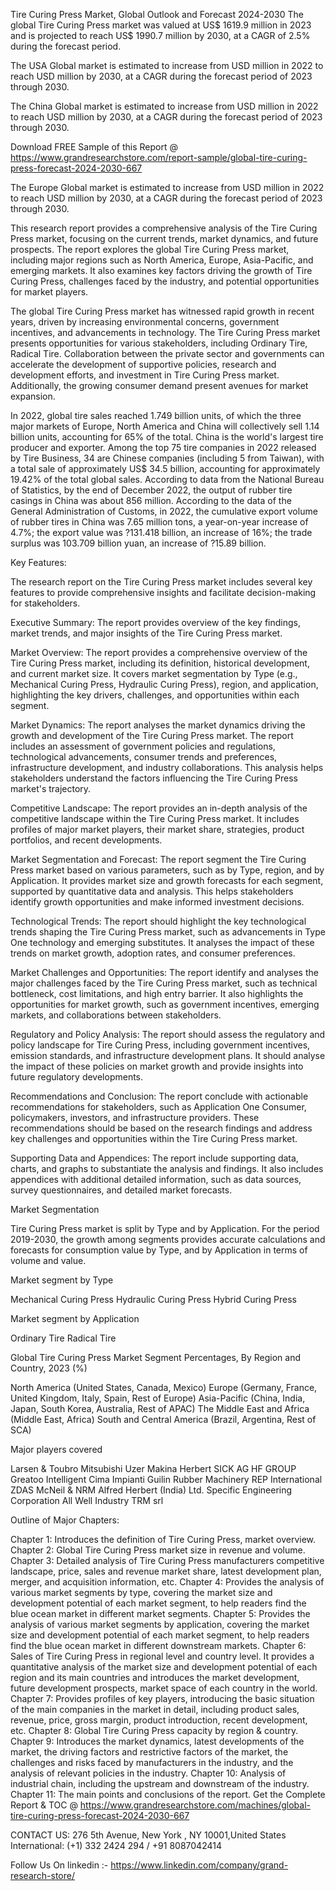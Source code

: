 Tire Curing Press Market, Global Outlook and Forecast 2024-2030
The global Tire Curing Press market was valued at US$ 1619.9 million in 2023 and is projected to reach US$ 1990.7 million by 2030, at a CAGR of 2.5% during the forecast period.

The USA Global market is estimated to increase from USD million in 2022 to reach USD million by 2030, at a CAGR during the forecast period of 2023 through 2030.

The China Global market is estimated to increase from USD million in 2022 to reach USD million by 2030, at a CAGR during the forecast period of 2023 through 2030.

Download FREE Sample of this Report @ https://www.grandresearchstore.com/report-sample/global-tire-curing-press-forecast-2024-2030-667

The Europe Global market is estimated to increase from USD million in 2022 to reach USD million by 2030, at a CAGR during the forecast period of 2023 through 2030.

This research report provides a comprehensive analysis of the Tire Curing Press market, focusing on the current trends, market dynamics, and future prospects. The report explores the global Tire Curing Press market, including major regions such as North America, Europe, Asia-Pacific, and emerging markets. It also examines key factors driving the growth of Tire Curing Press, challenges faced by the industry, and potential opportunities for market players.

The global Tire Curing Press market has witnessed rapid growth in recent years, driven by increasing environmental concerns, government incentives, and advancements in technology. The Tire Curing Press market presents opportunities for various stakeholders, including Ordinary Tire, Radical Tire. Collaboration between the private sector and governments can accelerate the development of supportive policies, research and development efforts, and investment in Tire Curing Press market. Additionally, the growing consumer demand present avenues for market expansion.

In 2022, global tire sales reached 1.749 billion units, of which the three major markets of Europe, North America and China will collectively sell 1.14 billion units, accounting for 65% of the total. China is the world's largest tire producer and exporter. Among the top 75 tire companies in 2022 released by Tire Business, 34 are Chinese companies (including 5 from Taiwan), with a total sale of approximately US$ 34.5 billion, accounting for approximately 19.42% of the total global sales. According to data from the National Bureau of Statistics, by the end of December 2022, the output of rubber tire casings in China was about 856 million. According to the data of the General Administration of Customs, in 2022, the cumulative export volume of rubber tires in China was 7.65 million tons, a year-on-year increase of 4.7%; the export value was ?131.418 billion, an increase of 16%; the trade surplus was 103.709 billion yuan, an increase of ?15.89 billion.

Key Features:

The research report on the Tire Curing Press market includes several key features to provide comprehensive insights and facilitate decision-making for stakeholders.

Executive Summary: The report provides overview of the key findings, market trends, and major insights of the Tire Curing Press market.

Market Overview: The report provides a comprehensive overview of the Tire Curing Press market, including its definition, historical development, and current market size. It covers market segmentation by Type (e.g., Mechanical Curing Press, Hydraulic Curing Press), region, and application, highlighting the key drivers, challenges, and opportunities within each segment.

Market Dynamics: The report analyses the market dynamics driving the growth and development of the Tire Curing Press market. The report includes an assessment of government policies and regulations, technological advancements, consumer trends and preferences, infrastructure development, and industry collaborations. This analysis helps stakeholders understand the factors influencing the Tire Curing Press market's trajectory.

Competitive Landscape: The report provides an in-depth analysis of the competitive landscape within the Tire Curing Press market. It includes profiles of major market players, their market share, strategies, product portfolios, and recent developments.

Market Segmentation and Forecast: The report segment the Tire Curing Press market based on various parameters, such as by Type, region, and by Application. It provides market size and growth forecasts for each segment, supported by quantitative data and analysis. This helps stakeholders identify growth opportunities and make informed investment decisions.

Technological Trends: The report should highlight the key technological trends shaping the Tire Curing Press market, such as advancements in Type One technology and emerging substitutes. It analyses the impact of these trends on market growth, adoption rates, and consumer preferences.

Market Challenges and Opportunities: The report identify and analyses the major challenges faced by the Tire Curing Press market, such as technical bottleneck, cost limitations, and high entry barrier. It also highlights the opportunities for market growth, such as government incentives, emerging markets, and collaborations between stakeholders.

Regulatory and Policy Analysis: The report should assess the regulatory and policy landscape for Tire Curing Press, including government incentives, emission standards, and infrastructure development plans. It should analyse the impact of these policies on market growth and provide insights into future regulatory developments.

Recommendations and Conclusion: The report conclude with actionable recommendations for stakeholders, such as Application One Consumer, policymakers, investors, and infrastructure providers. These recommendations should be based on the research findings and address key challenges and opportunities within the Tire Curing Press market.

Supporting Data and Appendices: The report include supporting data, charts, and graphs to substantiate the analysis and findings. It also includes appendices with additional detailed information, such as data sources, survey questionnaires, and detailed market forecasts.

Market Segmentation

Tire Curing Press market is split by Type and by Application. For the period 2019-2030, the growth among segments provides accurate calculations and forecasts for consumption value by Type, and by Application in terms of volume and value.

Market segment by Type

Mechanical Curing Press
Hydraulic Curing Press
Hybrid Curing Press

Market segment by Application

Ordinary Tire
Radical Tire

Global Tire Curing Press Market Segment Percentages, By Region and Country, 2023 (%)

North America (United States, Canada, Mexico)
Europe (Germany, France, United Kingdom, Italy, Spain, Rest of Europe)
Asia-Pacific (China, India, Japan, South Korea, Australia, Rest of APAC)
The Middle East and Africa (Middle East, Africa)
South and Central America (Brazil, Argentina, Rest of SCA)

Major players covered

Larsen & Toubro
Mitsubishi
Uzer Makina
Herbert
SICK AG
HF GROUP
Greatoo Intelligent
Cima Impianti
Guilin Rubber Machinery
REP International
ZDAS
McNeil & NRM
Alfred Herbert (India) Ltd.
Specific Engineering Corporation
All Well Industry
TRM srl

Outline of Major Chapters:

Chapter 1: Introduces the definition of Tire Curing Press, market overview.
Chapter 2: Global Tire Curing Press market size in revenue and volume.
Chapter 3: Detailed analysis of Tire Curing Press manufacturers competitive landscape, price, sales and revenue market share, latest development plan, merger, and acquisition information, etc.
Chapter 4: Provides the analysis of various market segments by type, covering the market size and development potential of each market segment, to help readers find the blue ocean market in different market segments.
Chapter 5: Provides the analysis of various market segments by application, covering the market size and development potential of each market segment, to help readers find the blue ocean market in different downstream markets.
Chapter 6: Sales of Tire Curing Press in regional level and country level. It provides a quantitative analysis of the market size and development potential of each region and its main countries and introduces the market development, future development prospects, market space of each country in the world.
Chapter 7: Provides profiles of key players, introducing the basic situation of the main companies in the market in detail, including product sales, revenue, price, gross margin, product introduction, recent development, etc.
Chapter 8: Global Tire Curing Press capacity by region & country.
Chapter 9: Introduces the market dynamics, latest developments of the market, the driving factors and restrictive factors of the market, the challenges and risks faced by manufacturers in the industry, and the analysis of relevant policies in the industry.
Chapter 10: Analysis of industrial chain, including the upstream and downstream of the industry.
Chapter 11: The main points and conclusions of the report.
Get the Complete Report & TOC @ https://www.grandresearchstore.com/machines/global-tire-curing-press-forecast-2024-2030-667

CONTACT US:
276 5th Avenue, New York , NY 10001,United States
International: (+1) 332 2424 294 / +91 8087042414

Follow Us On linkedin :- https://www.linkedin.com/company/grand-research-store/
